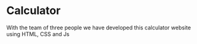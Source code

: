 # Calculator
With the team of three people we have developed this calculator website using HTML, CSS and Js
